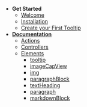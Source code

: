 - **Get Started**
  - [Welcome](/README)
  - [Installation](/installation)
  - [Create your First Tooltip](/get-started.md)
- **[Documentation](/main)**
  - [Actions](/main/action)
  - [Controllers](/main/controller)
  - [Elements](/main/element)
    - [tooltip](/main/element/tooltip)
    - [imageCapView](/main/element/imageCapView)
    - [img](/main/element/img)
    - [paragraphBlock](/main/element/paragraphBlock)
    - [textHeading](/main/element/textHeading)
    - [paragraph](/main/element/paragraph)
    - [markdownBlock](/main/element/markdownBlock)